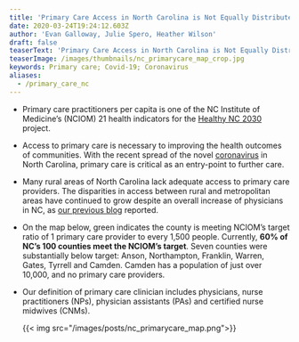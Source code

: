 ```yaml
---
title: 'Primary Care Access in North Carolina is Not Equally Distributed '
date: 2020-03-24T19:24:12.603Z
author: 'Evan Galloway, Julie Spero, Heather Wilson'
draft: false
teaserText: 'Primary Care Access in North Carolina is Not Equally Distributed '
teaserImage: /images/thumbnails/nc_primarycare_map_crop.jpg
keywords: Primary care; Covid-19; Coronavirus
aliases:
  - /primary_care_nc
---
```



* Primary care practitioners per capita is one of the  NC Institute of Medicine’s (NCIOM) 21 health indicators for the [Healthy NC 2030](http://nciom.org/healthy-north-carolina-2030/) project. 
* Access to primary care is necessary to improving the health outcomes of communities. With the recent spread of the novel [coronavirus](https://www.newsobserver.com/news/coronavirus/article241238276.html) in North Carolina, primary care is critical as an entry-point to further care. 
*  Many rural areas of North Carolina lack adequate access to primary care providers. The disparities in access between rural and metropolitan areas have continued to grow despite an overall increase of physicians in NC, as [our previous blog](https://nchealthworkforce.unc.edu/physician_growth_metro/) reported. 
* On the map below, green indicates the county is meeting NCIOM’s target ratio of 1 primary care provider to every 1,500 people. Currently, **60% of NC’s 100 counties meet the NCIOM’s target**. Seven counties were substantially below target: Anson, Northampton, Franklin, Warren, Gates, Tyrrell and Camden. Camden has a population of just over 10,000, and no primary care providers. 
* Our definition of primary care clinician includes physicians, nurse practitioners (NPs), physician assistants (PAs) and certified nurse midwives (CNMs). 


  {{< img  src="/images/posts/nc_primarycare_map.png">}}

